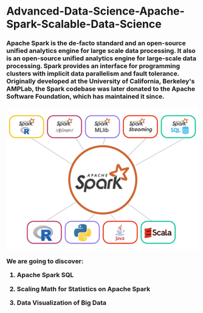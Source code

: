 # Advanced-Data-Science-Apache-Spark-Scalable-Data-Science

<h3>
Apache Spark is the de-facto standard and an open-source unified analytics engine for large scale data processing. It also is an open-source unified analytics engine for large-scale data processing. Spark provides an interface for programming clusters with implicit data parallelism and fault tolerance. Originally developed at the University of California, Berkeley's AMPLab, the Spark codebase was later donated to the Apache Software Foundation, which has maintained it since.               
  
  
  
  
<p
align="center">
<img src="https://github.com/kedibeki/Advanced-Data-Science-Apache-Spark-Scalable-Data-Science/blob/main/Spark.jpg" alt=""/>
</p>

We are going to discover:

1. Apache Spark SQL

2. Scaling Math for Statistics on Apache Spark

3. Data Visualization of Big Data

</h3>

